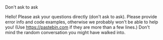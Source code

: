 Don't ask to ask

Hello! Please ask your questions directly (don't ask to ask). Please provide error info and code examples, otherwise we probably won't be able to help you! (Use https://pastebin.com if they are more than a few lines.) Don't mind the random conversation you might have walked into.
